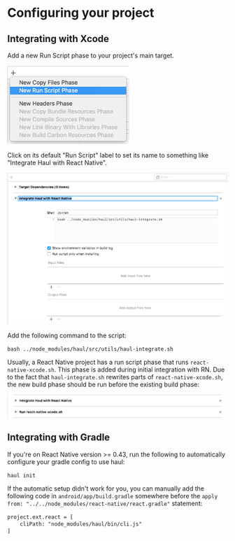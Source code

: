 # Configuring your project

## Integrating with Xcode

Add a new Run Script phase to your project's main target.

![](./img/xcode-integration-1.png)

Click on its default "Run Script" label to set its name to something like "Integrate Haul with React Native".

![](./img/xcode-integration-2.png)

Add the following command to the script:

```
bash ../node_modules/haul/src/utils/haul-integrate.sh
```

Usually, a React Native project has a run script phase that runs `react-native-xcode.sh`. This phase is added during initial integration with RN. Due to the fact that `haul-integrate.sh` rewrites parts of `react-native-xcode.sh`, the new build phase should be run before the existing build phase:

![](./img/xcode-integration-3.png)

## Integrating with Gradle

If you're on React Native version >= 0.43, run the following to automatically configure your gradle config to use haul:
```
haul init
```

If the automatic setup didn't work for you, you can manually add the following code in `android/app/build.gradle` somewhere before the `apply from: "../../node_modules/react-native/react.gradle"` statement:
```
project.ext.react = [
    cliPath: "node_modules/haul/bin/cli.js"
]
```
